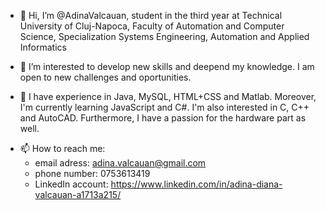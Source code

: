 - 👋 Hi, I’m @AdinaValcauan, student in the third year at Technical University of Cluj-Napoca, Faculty of Automation and Computer Science,
 Specialization Systems Engineering, Automation and Applied Informatics
 
- 👀 I’m interested to develop new skills and deepend my knowledge. I am open to new challenges and oportunities.

- 🌱 I have experience in Java, MySQL, HTML+CSS and Matlab. Moreover, I'm currently learning JavaScript and C#. I'm also interested in C, C++ and AutoCAD. Furthermore, I have a passion for the hardware part as well.
<!--- 💞️ I’m looking to collaborate on ...
--->

- 📫 How to reach me:
  - email adress: adina.valcauan@gmail.com
  - phone number: 0753613419
  - LinkedIn account: https://www.linkedin.com/in/adina-diana-valcauan-a1713a215/

